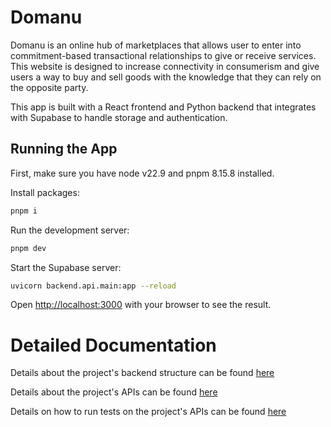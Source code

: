# Domanu

Domanu is an online hub of marketplaces that allows user to enter into commitment-based transactional relationships to give or receive services.
This website is designed to increase connectivity in consumerism and give users a way to buy and sell goods with the knowledge that they can rely on the opposite party.

This app is built with a React frontend and Python backend that integrates with Supabase to handle storage and authentication.

## Running the App

First, make sure you have node v22.9 and pnpm 8.15.8 installed. 

Install packages:

```bash
pnpm i
```

Run the development server:

```bash
pnpm dev
```

Start the Supabase server:
```bash
uvicorn backend.api.main:app --reload
```

Open [http://localhost:3000](http://localhost:3000) with your browser to see the result.

# Detailed Documentation

Details about the project's backend structure can be found [here](backend/README.md)

Details about the project's APIs can be found [here](backend/api/README.md)

Details on how to run tests on the project's APIs can be found [here](backend/test/README.md)
